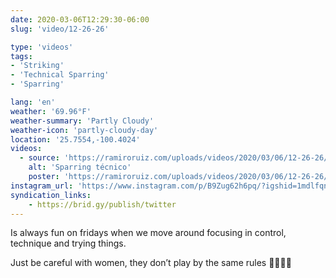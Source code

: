 ```yaml
---
date: 2020-03-06T12:29:30-06:00
slug: 'video/12-26-26'

type: 'videos' 
tags:
- 'Striking'
- 'Technical Sparring'
- 'Sparring'

lang: 'en'
weather: '69.96°F'
weather-summary: 'Partly Cloudy'
weather-icon: 'partly-cloudy-day'
location: '25.7554,-100.4024'
videos:
  - source: 'https://ramiroruiz.com/uploads/videos/2020/03/06/12-26-26/technical-sparring.mp4'
    alt: 'Sparring técnico'
    poster: 'https://ramiroruiz.com/uploads/videos/2020/03/06/12-26-26/poster.jpg'
instagram_url: 'https://www.instagram.com/p/B9Zug62h6pq/?igshid=1mdlfqnlwiwlo'
syndication_links:
    - https://brid.gy/publish/twitter
---
```

Is always fun on fridays when we move around focusing in control, technique and trying things.  

Just be careful with women, they don’t play by the same rules 🙆🏻‍♂️😅 

  